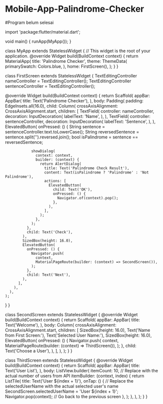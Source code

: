 # Mobile-App-Palindrome-Checker
#Program belum selesai

import 'package:flutter/material.dart';

void main() {
  runApp(MyApp());
}

class MyApp extends StatelessWidget {
  // This widget is the root of your application.
  @override
  Widget build(BuildContext context) {
    return MaterialApp(
      title: 'Palindrome Checker',
      theme: ThemeData(
        primarySwatch: Colors.blue,
      ),
      home: FirstScreen(),
    );
  }
}

class FirstScreen extends StatelessWidget {
  TextEditingController nameController = TextEditingController();
  TextEditingController sentenceController = TextEditingController();

  @override
  Widget build(BuildContext context) {
    return Scaffold(
      appBar: AppBar(
        title: Text('Palindrome Checker'),
      ),
      body: Padding(
        padding: EdgeInsets.all(16.0),
        child: Column(
          crossAxisAlignment: CrossAxisAlignment.start,
          children: [
            TextField(
              controller: nameController,
              decoration: InputDecoration(
                labelText: 'Name',
              ),
            ),
            TextField(
              controller: sentenceController,
              decoration: InputDecoration(
                labelText: 'Sentence',
              ),
            ),
            ElevatedButton(
              onPressed: () {
                String sentence = sentenceController.text.toLowerCase();
                String reversedSentence = sentence.split('').reversed.join();
                bool isPalindrome = sentence == reversedSentence;

                showDialog(
                  context: context,
                  builder: (context) {
                    return AlertDialog(
                      title: Text('Palindrome Check Result'),
                      content: Text(isPalindrome ? 'Palindrome' : 'Not Palindrome'),
                      actions: [
                        ElevatedButton(
                          child: Text('OK'),
                          onPressed: () {
                            Navigator.of(context).pop();
                          },
                        ),
                      ],
                    );
                  },
                );
              },
              child: Text('Check'),
            ),
            SizedBox(height: 16.0),
            ElevatedButton(
              onPressed: () {
                Navigator.push(
                  context,
                  MaterialPageRoute(builder: (context) => SecondScreen()),
                );
              },
              child: Text('Next'),
            ),
          ],
        ),
      ),
    );
  }
}

class SecondScreen extends StatelessWidget {
  @override
  Widget build(BuildContext context) {
    return Scaffold(
      appBar: AppBar(
        title: Text('Welcome'),
      ),
      body: Column(
        crossAxisAlignment: CrossAxisAlignment.start,
        children: [
          SizedBox(height: 16.0),
          Text('Name from First Screen:'),
          Text('Selected User Name:'),
          SizedBox(height: 16.0),
          ElevatedButton(
            onPressed: () {
              Navigator.push(
                context,
                MaterialPageRoute(builder: (context) => ThirdScreen()),
              );
            },
            child: Text('Choose a User'),
          ),
        ],
      ),
    );
  }
}

class ThirdScreen extends StatelessWidget {
  @override
  Widget build(BuildContext context) {
    return Scaffold(
      appBar: AppBar(
        title: Text('User List'),
      ),
      body: ListView.builder(
        itemCount: 10, // Replace with the actual number of users from API
        itemBuilder: (context, index) {
          return ListTile(
            title: Text('User ${index + 1}'),
            onTap: () {
              // Replace the selectedUserName with the actual selected user's name
              SecondScreen.selectedUserName = 'User ${index + 1}';
              Navigator.pop(context); // Go back to the previous screen
            },
          );
        },
      ),
    );
  }
}




